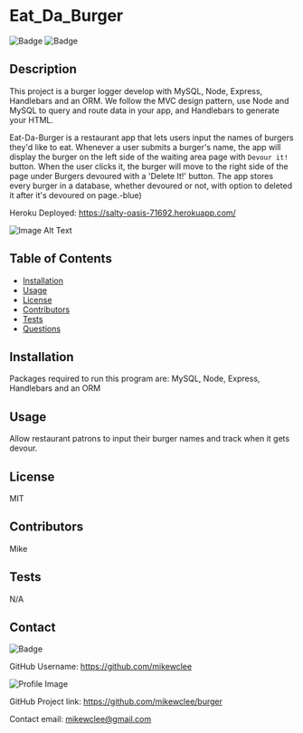 
  # Eat_Da_Burger

  ![Badge](https://img.shields.io/badge/project-Eat_Da_Burger-green)
  ![Badge](https://img.shields.io/badge/Installation-MySQL_Node_Express_Handlebars_Orm-blue)

  ## Description
  This project is a burger logger develop with MySQL, Node, Express, Handlebars and an ORM.  We follow the MVC design pattern, use Node and MySQL to query and route data in your app, and Handlebars to generate your HTML.  
  
  Eat-Da-Burger is a restaurant app that lets users input the names of burgers they'd like to eat. Whenever a user submits a burger's name, the app will display the burger on the left side of the waiting area page with `Devour it!` button. When the user clicks it, the burger will move to the right side of the page under Burgers devoured with a 'Delete It!' button.  The app stores every burger in a database, whether devoured or not, with option to deleted it after it's devoured on page.-blue) 

  Heroku Deployed:  https://salty-oasis-71692.herokuapp.com/

  ![Image Alt Text](/public/assets/video.gif)

  ## Table of Contents
  - [Installation](#installation)
  - [Usage](#usage)
  - [License](#license)
  - [Contributors](#contributors)
  - [Tests](#tests)
  - [Questions](#Questions)

  ## Installation
  Packages required to run this program are:  MySQL, Node, Express, Handlebars and an ORM

  ## Usage
  Allow restaurant patrons to input their burger names and track when it gets devour.

  ## License
  MIT

  ## Contributors
  Mike

  ## Tests
  N/A


  ## Contact
  
![Badge](https://img.shields.io/badge/Github-mikewclee-green) 
  
GitHub Username: https://github.com/mikewclee
  
![Profile Image](https://github.com/mikewclee.png?size=150)
  
GitHub Project link: https://github.com/mikewclee/burger
  
Contact email: mikewclee@gmail.com
  